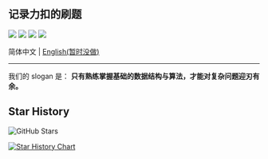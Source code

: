 ## 记录力扣的刷题

[![](https://img.shields.io/badge/WeChat-微信-brightgreen)](#哪里能找到我) [![](https://img.shields.io/badge/力扣-Leetcode-blueviolet)](https://leetcode.cn/u/xiao-wu2/) [![](https://img.shields.io/badge/Zhihu-知乎-blue)](https://www.zhihu.com/people/ruinmo-ri) [![](https://img.shields.io/badge/bilibili-哔哩哔哩-ff69b4)](https://space.bilibili.com/21435096?spm_id_from=333.337.0.0)

简体中文 | [English(暂时没做)](./README.md)

---

我们的 slogan 是： **只有熟练掌握基础的数据结构与算法，才能对复杂问题迎刃有余。**

## Star History

![GitHub Stars](https://img.shields.io/badge/stars-666.6k(XD)-yellow)

[![Star History Chart](https://api.star-history.com/svg?repos=rookie2000/leetcode&type=Date)](https://star-history.com/#rookie2000/leetcode&Date)
